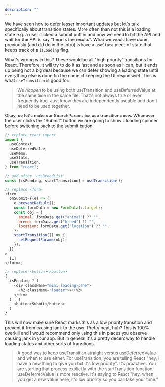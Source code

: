 ```yaml
---
description: ""
---
```


We have seen how to defer lesser important updates but let's talk specifically about transition states. More often than not this is a loading state e.g. a user clicked a submit button and now we need to hit the API and wait for the API to say "here is the results". What we would have done previously (and did do in the Intro) is have a `useState` piece of state that keeps track of a `isLoading` flag.

What's wrong with this? These would be all "high priority" transitions for React. Therefore, it will try to do it as fast and as soon as it can, but it ends up being not a big deal because we can defer showing a loading state until everything else is done (in the name of keeping the UI responsive). This is what `useTransition` is good for.

> We _happen_ to be using both useTransition and useDeferredValue at the same time in the same file. That's not always true or even frequently true. Just know they are independently useable and don't need to be used together.

Okay, so let's make our SearchParams.jsx use transitions now. Whenever the user clicks the "Submit" button we are going to show a loading spinner before switching back to the submit button.

```javascript
// replace react import
import {
  useContext,
  useDeferredValue,
  useMemo,
  useState,
  useTransition,
} from "react";

// add after 'useBreedList'
const [isPending, startTransition] = useTransition();

// replace <form>
<form
  onSubmit={(e) => {
    e.preventDefault();
    const formData = new FormData(e.target);
    const obj = {
      animal: formData.get("animal") ?? "",
      breed: formData.get("breed") ?? "",
      location: formData.get("location") ?? "",
    };
    startTransition(() => {
      setRequestParams(obj);
    });
  }}
>
  […]
</form>;

// replace <button></button>
{
  isPending ? (
    <div className="mini loading-pane">
      <h2 className="loader">🌀</h2>
    </div>
  ) : (
    <button>Submit</button>
  )
}
```

This will now make sure React marks this as a low priority transition and prevent it from causing jank to the user. Pretty neat, huh? This is 100% overkill and I would recommend only using this in places you observe causing jank in your app. But in general it's a pretty decent way to handle loading states and other sorts of transitions.

> A good way to keep useTransition straight versus useDeferredValue and when to use either. For useTransition, you are telling React "hey, I have a new thing to give you but it's low priority". It's proactive. You are starting that process explicitly with the startTransition function. useDeferredValue is more reactive. It's saying to React "hey, when you get a new value here, it's low priority so you can take your time."

